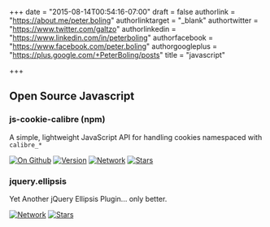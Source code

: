 +++
date = "2015-08-14T00:54:16-07:00"
draft = false
authorlink = "https://about.me/peter.boling"
authorlinktarget = "_blank"
authortwitter = "https://www.twitter.com/galtzo"
authorlinkedin = "https://www.linkedin.com/in/peterboling"
authorfacebook = "https://www.facebook.com/peter.boling"
authorgoogleplus = "https://plus.google.com/+PeterBoling/posts"
title = "javascript"

+++

## Open Source Javascript

### js-cookie-calibre (npm)

A simple, lightweight JavaScript API for handling cookies namespaced with `calibre_*`

[![On Github](https://img.shields.io/npm/dm/js-cookie-calibre.svg)](https://github.com/pboling/js-cookie-calibre)
[![Version](https://img.shields.io/npm/v/js-cookie-calibre.svg)](https://github.com/pboling/js-cookie-calibre)
[![Network](https://img.shields.io/github/forks/pboling/js-cookie-calibre.svg?style=social)](https://github.com/pboling/js-cookie-calibre/network)
[![Stars](https://img.shields.io/github/stars/pboling/js-cookie-calibre.svg?style=social)](https://github.com/pboling/js-cookie-calibre/stargazers)

### jquery.ellipsis

Yet Another jQuery Ellipsis Plugin... only better.

[![Network](https://img.shields.io/github/forks/pboling/jquery.ellipsis.svg?style=social)](https://github.com/pboling/jquery.ellipsis/network)
[![Stars](https://img.shields.io/github/stars/pboling/jquery.ellipsis.svg?style=social)](https://github.com/pboling/jquery.ellipsis/stargazers)
